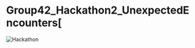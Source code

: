 # Group42_Hackathon2_UnexpectedEncounters[
![Hackathon]([https://ibb.co/K6mXZYs](https://ibb.co/K6mXZYs)https://ibb.co/K6mXZYs)



